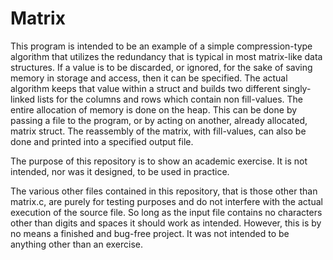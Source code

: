 # Matrix
This program is intended to be an example of a simple compression-type algorithm that utilizes the redundancy that is typical in most matrix-like
data structures. If a value is to be discarded, or ignored, for the sake of saving memory in storage and access, then it can be specified. The actual 
algorithm keeps that value within a struct and builds two different singly-linked lists for the columns and rows which contain non fill-values. The
entire allocation of memory is done on the heap. This can be done by passing a file to the program, or by acting on another, already allocated, matrix
struct. The reassembly of the matrix, with fill-values, can also be done and printed into a specified output file. 

The purpose of this repository is to show an academic exercise. It is not intended, nor was it designed, to be used in practice.

The various other files contained in this repository, that is those other than matrix.c, are purely for testing purposes and do not interfere with 
the actual execution of the source file. So long as the input file contains no characters other than digits and spaces it should work as intended.
However, this is by no means a finished and bug-free project. It was not intended to be anything other than an exercise.
